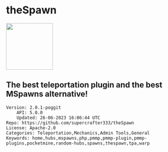 # theSpawn
<img src="https://raw.githubusercontent.com/supercrafter333/theSpawn/949423418af80e5016d59df7547c3ed8b5414dbb/icon.png" width="128" height="128" />

## The best teleportation plugin and the best MSpawns alternative!
```properties
Version: 2.0.1-poggit
    API: 5.0.0
    Updated: 26-06-2023 16:06:44 UTC
Repo: https://github.com/supercrafter333/theSpawn
License: Apache-2.0
Categories: Teleportation,Mechanics,Admin Tools,General
Keywords: home,hubs,mspawns,php,pmmp,pmmp-plugin,pmmp-plugins,pocketmine,random-hubs,spawns,thespawn,tpa,warp
```